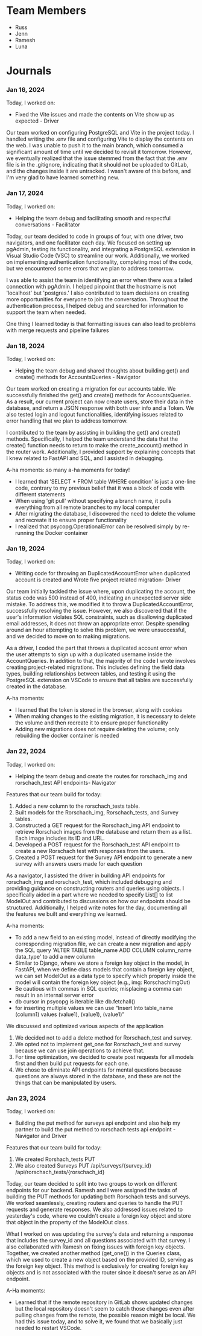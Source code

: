 # Team Members

-   Russ
-   Jenn
-   Ramesh
-   Luna

# Journals

### Jan 16, 2024

Today, I worked on:

-   Fixed the Vite issues and made the contents on Vite show up as expected - Driver

Our team worked on configuring PostgreSQL and Vite in the project today. I handled writing the .env file and configuring Vite to display the contents on the web. I was unable to push it to the main branch, which consumed a significant amount of time until we decided to revisit it tomorrow. However, we eventually realized that the issue stemmed from the fact that the .env file is in the .gitignore, indicating that it should not be uploaded to GitLab, and the changes inside it are untracked. I wasn't aware of this before, and I'm very glad to have learned something new.

### Jan 17, 2024

Today, I worked on:

-   Helping the team debug and facilitating smooth and respectful conversations - Facilitator

Today, our team decided to code in groups of four, with one driver, two navigators, and one facilitator each day. We focused on setting up pgAdmin, testing its functionality, and integrating a PostgreSQL extension in Visual Studio Code (VSC) to streamline our work. Additionally, we worked on implementing authentication functionality, completing most of the code, but we encountered some errors that we plan to address tomorrow.

I was able to assist the team in identifying an error when there was a failed connection with pgAdmin. I helped pinpoint that the hostname is not 'localhost' but 'postgres.' I also contributed to team decisions on creating more opportunities for everyone to join the conversation. Throughout the authentication process, I helped debug and searched for information to support the team when needed.

One thing I learned today is that formatting issues can also lead to problems with merge requests and pipeline failures

### Jan 18, 2024

Today, I worked on:

-   Helping the team debug and shared thoughts about building get() and create() methods for AccountsQueries - Navigator

Our team worked on creating a migration for our accounts table. We successfully finished the get() and create() methods for AccountsQueries. As a result, our current project can now create users, store their data in the database, and return a JSON response with both user info and a Token. We also tested login and logout functionalities, identifying issues related to error handling that we plan to address tomorrow.

I contributed to the team by assisting in building the get() and create() methods. Specifically, I helped the team understand the data that the create() function needs to return to make the create_account() method in the router work. Additionally, I provided support by explaining concepts that I knew related to FastAPI and SQL, and I assisted in debugging.

A-ha moments: so many a-ha moments for today!

-   I learned that 'SELECT \* FROM table WHERE condition' is just a one-line code, contrary to my previous belief that it was a block of code with different statements
-   When using 'git pull' without specifying a branch name, it pulls everything from all remote branches to my local computer
-   After migrating the database, I discovered the need to delete the volume and recreate it to ensure proper functionality
-   I realized that psycopg.OperationalError can be resolved simply by re-running the Docker container

### Jan 19, 2024

Today, I worked on:

-   Writing code for throwing an DuplicatedAccountError when duplicated account is created and Wrote five project related migration- Driver

Our team initially tackled the issue where, upon duplicating the account, the status code was 500 instead of 400, indicating an unexpected server side mistake. To address this, we modified it to throw a DuplicatedAccountError, successfully resolving the issue. However, we also discovered that if the user's information violates SQL constraints, such as disallowing duplicated email addresses, it does not throw an appropriate error. Despite spending around an hour attempting to solve this problem, we were unsuccessful, and we decided to move on to making migrations.

As a driver, I coded the part that throws a duplicated account error when the user attempts to sign up with a duplicated username inside the AccountQueries. In addition to that, the majority of the code I wrote involves creating project-related migrations. This includes defining the field data types, building relationships between tables, and testing it using the PostgreSQL extension on VSCode to ensure that all tables are successfully created in the database.

A-ha moments:

-   I learned that the token is stored in the browser, along with cookies
-   When making changes to the existing migration, it is necessary to delete the volume and then recreate it to ensure proper functionality
-   Adding new migrations does not require deleting the volume; only rebuilding the docker container is needed

### Jan 22, 2024

Today, I worked on:

-   Helping the team debug and create the routes for rorschach_img and rorschach_test API endpoints- Navigator

Features that our team build for today:

1. Added a new column to the rorschach_tests table.
2. Built models for the Rorschach_img, Rorschach_tests, and Survey tables.
3. Constructed a GET request for the Rorschach_img API endpoint to retrieve Rorschach images from the database and return them as a list. Each image includes its ID and URL.
4. Developed a POST request for the Rorschach_test API endpoint to create a new Rorschach test with responses from the users.
5. Created a POST request for the Survey API endpoint to generate a new survey with answers users made for each question

As a navigator, I assisted the driver in building API endpoints for rorschach_img and rorschach_test, which included debugging and providing guidance on constructing routers and queries using objects. I specifically aided in a part where we needed to specify List[] to list ModelOut and contributed to discussions on how our endpoints should be structured. Additionally, I helped write notes for the day, documenting all the features we built and everything we learned.

A-ha moments:

-   To add a new field to an existing model, instead of directly modifying the corresponding migration file, we can create a new migration and apply the SQL query 'ALTER TABLE table_name ADD COLUMN column_name data_type' to add a new column
-   Similar to Django, where we store a foreign key object in the model, in FastAPI, when we define class models that contain a foreign key object, we can set ModelOut as a data type to specify which property inside the model will contain the foreign key object (e.g., img: RorschachImgOut)
-   Be cautious with commas in SQL queries; misplacing a comma can result in an internal server error
-   db cursor in psycopg is iterable like db.fetchall()
-   for inserting multiple values we can use “Insert Into table_name (column1) values (value1), (value1), (value1)”

We discussed and optimized various aspects of the application

1. We decided not to add a delete method for Rorschach_test and survey.
2. We opted not to implement get_one for Rorschach_test and survey because we can use join operations to achieve that.
3. For time optimization, we decided to create post requests for all models first and then build put requests for each one.
4. We chose to eliminate API endpoints for mental questions because questions are always stored in the database, and these are not the things that can be manipulated by users.

### Jan 23, 2024

Today, I worked on:

-   Building the put method for surveys api endpoint and also help my partner to build the put method to rorschach tests api endpoint - Navigator and Driver

Features that our team build for today:

1. We created Rorshach_tests PUT
2. We also created Surveys PUT
   /api/surveys/{survey_id}
   /api/rorschach_tests/{rorschach_id}

Today, our team decided to split into two groups to work on different endpoints for our backend. Ramesh and I were assigned the tasks of building the PUT methods for updating both Rorschach tests and surveys. We worked seamlessly, creating routers and queries to handle the PUT requests and generate responses. We also addressed issues related to yesterday's code, where we couldn't create a foreign key object and store that object in the property of the ModelOut class.

What I worked on was updating the survey's data and returning a response that includes the survey_id and all questions associated with that survey. I also collaborated with Ramesh on fixing issues with foreign key objects. Together, we created another method (get_one()) in the Queries class, which we used to create a new object based on the provided ID, serving as the foreign key object. This method is exclusively for creating foreign key objects and is not associated with the router since it doesn't serve as an API endpoint.

A-Ha moments:

-   Learned that if the remote repository in GitLab shows updated changes but the local repository doesn't seem to catch those changes even after pulling changes from the remote, the possible reason might be local. We had this issue today, and to solve it, we found that we basically just needed to restart VSCode.
